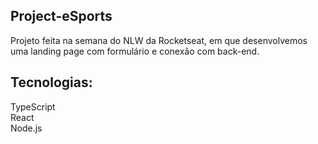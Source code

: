 ## Project-eSports
Projeto feita na semana do NLW da Rocketseat, em que desenvolvemos uma landing page com formulário e conexão com back-end.

## Tecnologias: 
TypeScript<br>
React<br>
Node.js


